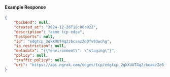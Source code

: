 <!-- Code generated for API Clients. DO NOT EDIT. -->

#### Example Response

```json
{
	"backend": null,
	"created_at": "2024-12-26T10:06:02Z",
	"description": "acme tcp edge",
	"hostports": null,
	"id": "edgtcp_2qkXUUT4q2zbcaazZo0fv93wchg",
	"ip_restriction": null,
	"metadata": "{\"environment\": \"staging\"}",
	"policy": null,
	"traffic_policy": null,
	"uri": "https://api.ngrok.com/edges/tcp/edgtcp_2qkXUUT4q2zbcaazZo0fv93wchg"
}
```
